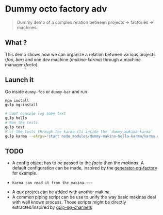 # Dummy octo factory adv

> Dummy demo of a complex relation between projects -> factories -> machines

## What ?

This demo shows how we can organize a relation between various projects
(*foo*, *bar*) and one dev machine (*makina-karma*) through a machine manager
(*facto*).

## Launch it

Go inside `dummy-foo` or `dummy-bar` and run

```sh
npm install
gulp ng:install

# Just console log some text
gulp hello
# Run the tests
gulp test
# or the tests through the karma cli inside the `dummy-makina-karma`
gulp karma --eArgv='start node_modules/dummy-makina-hello-karma/karma.conf.js --single-run'
```

## TODO

- A config object has to be passed to the *facto* then the *makinas*.
  A default configuration can be made, inspired by the [generator-ng-factory](https://github.com/ng-tools/generator-ng-factory)
  for example.
- ~~~the `karma.conf.js` can easily be extracted from both projects.
  Karma can read it from the makina.~~~
- A *qux* project can be added with another makina.
- A common piping script can be use to unify the way basic makinas deal with
  well known process. Those scripts might be directly extracted/inspired by
  [gulp-ng-channels](https://github.com/ng-tools/gulp-ng-channels)

